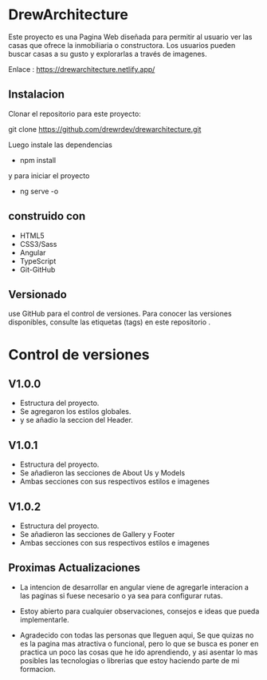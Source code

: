 
# DrewArchitecture
Este proyecto es una Pagina Web diseñada para permitir al usuario ver las casas que ofrece la inmobiliaria o constructora. Los usuarios pueden buscar casas a su gusto y explorarlas a través de imagenes.

Enlace : https://drewarchitecture.netlify.app/

## Instalacion

Clonar el repositorio para este proyecto:

git clone https://github.com/drewrdev/drewarchitecture.git 

Luego instale las dependencias

- npm install

y para iniciar el proyecto 

- ng serve -o

## construido con
- HTML5
- CSS3/Sass
- Angular 
- TypeScript
- Git-GitHub

## Versionado
use GitHub para el control de versiones. Para conocer las versiones disponibles, consulte las etiquetas (tags) en este repositorio .

# Control de versiones

## V1.0.0

- Estructura del proyecto.
- Se agregaron los estilos globales.
- y se añadio la seccion del Header. 

## V1.0.1

- Estructura del proyecto.
- Se añadieron las secciones de About Us y Models
- Ambas secciones con sus respectivos estilos e imagenes

## V1.0.2
- Estructura del proyecto.
- Se añadieron las secciones de Gallery y Footer
- Ambas secciones con sus respectivos estilos e imagenes


## Proximas Actualizaciones

- La intencion de desarrollar en angular viene de agregarle interacion a las paginas si fuese necesario o ya sea para configurar rutas.

- Estoy abierto para cualquier observaciones, consejos e ideas que pueda implementarle.

- Agradecido con todas las personas que lleguen aqui, Se que quizas no es la pagina mas atractiva o funcional, pero lo que se busca es poner en practica un poco las cosas que he ido aprendiendo, y asi asentar lo mas posibles las tecnologias o librerias que estoy haciendo parte de mi formacion.



